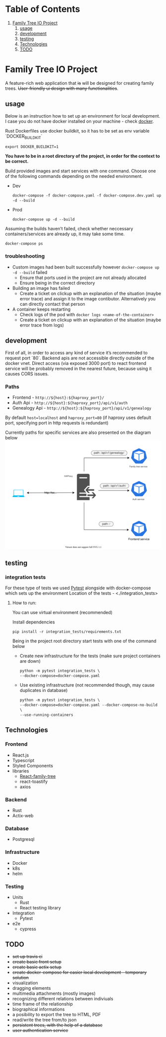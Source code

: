 
# Table of Contents

1.  [Family Tree IO Project](#org6139d20)
    1.  [usage](#orgcb7c8ef)
    2.  [development](#orge17bfc3)
    3.  [testing](#org6356813)
    4.  [Technologies](#org2350180)
    5.  [TODO](#orgc84cdc9)



<a id="org6139d20"></a>

# Family Tree IO Project

A feature-rich web application that <del>is</del> will be designed for creating family trees. <del>User-friendly ui design with many functionalities</del>.


<a id="orgcb7c8ef"></a>

## usage

Below is an instruction how to set up an environment for local development. I case you do not have docker installed on your machine - check [docker](<https://www.docker.com/>).

Rust Dockerfiles use docker buildkit, so it has to be set as env variable \`DOCKER<sub>BUILDKIT</sub>\`

    export DOCKER_BUILDKIT=1

**You have to be in a root directory of the project, in order for the context to be correct.**

Build provided images and start services with one command.
Choose one of the following commands depending on the needed environment.

-   Dev 
    
        docker-compose -f docker-compose.yaml -f docker-compose.dev.yaml up -d --build
-   Prod
    
        docker-compose up -d --build

Assuming the builds haven&rsquo;t failed, check whether neccessary containers/services are already up, it may take some time.

    docker-compose ps


### troubleshooting

-   Custom images had been built successfully however `docker-compose up -d --build` failed
    -   Ensure that ports used in the project are not already allocated
    -   Ensure being in the correct directory
-   Building an image has failed
    -   Create a ticket on clickup with an explanation of the situation (maybe error trace) and assign it to the image contibutor. Alternatively you can directly contact that person
-   A container keeps restarting
    -   Check logs of the pod with `docker logs <name-of-the-container>`
    -   Create a ticket on clickup with an explanation of the situation (maybe error trace from logs)


<a id="orge17bfc3"></a>

## development

First of all, in order to access any kind of service it&rsquo;s recommended to request port \`80\`. Backend apis are not accessible directly outside of the docker vnet. Direct access (via exposed 3000 port) to react frontend service will be probably removed in the nearest future, because using it causes CORS issues.


### Paths

-   Frontend - `http://${host}:${haproxy_port}/`
-   Auth Api - `http://${host}:${haproxy_port}/api/v1/auth`
-   Genealogy Api - `http://${host}:${haproxy_port}/api/v1/genealogy`

By default `host=localhost` and `haproxy_port=80` (if haproxy uses default port, specifying port in http requests is redundant)

Currently paths for specific services are also presented on the diagram below
![img](./media/Paths.drawio.svg)


<a id="org6356813"></a>

## testing


### integration tests

For these type of tests we used [Pytest](<https://docs.pytest.org/en/6.2.x/>)  alongside with docker-compose which sets up the environment
Location of the tests - <./integration_tests>

1.  How to run:

    You can use virtual environment (recommended)
    
    Install dependencies 
    
        pip install -r integration_tests/requirements.txt
    
    Being in the project root directory start tests with one of the command below
    
    -   Create new infrastructure for the tests (make sure project containers are down)
        
            python -m pytest integration_tests \
            --docker-compose=docker-compose.yaml
    
    -   Use existing infrastructure (not recommended though, may cause duplicates in database)
        
            python -m pytest integration_tests \
            --docker-compose=docker-compose.yaml --docker-compose-no-build \
            --use-running-containers


<a id="org2350180"></a>

## Technologies


### Frontend

-   React.js
-   Typescript
-   Styled Components
-   libraries
    -   [React-family-tree](<https://www.npmjs.com/package/react-family-tree>)
    -   react-toastify
    -   axios


### Backend

-   Rust
-   Actix-web


### Database

-   Postgresql


### Infrastructure

-   Docker
-   k8s
-   helm


### Testing

-   Units
    -   Rust
    -   React testing library
-   Integration
    -   Pytest
-   e2e
    -   cypress


<a id="orgc84cdc9"></a>

## TODO

-   <del>set up travis ci</del>
-   <del>create basic front setup</del>
-   <del>create basic actix setup</del>
-   <del>create docker-compose for easier local development - temporary solution</del>
-   visualization
-   dragging elements
-   multimedia attachments (mostly images)
-   recognizing different relations between indiviuals
-   time frame of the relationship
-   biographical informations
-   a posibility to export the tree to HTML, PDF
-   read/write the tree from/to json
-   <del>persistent trees, with the help of a database</del>
-   <del>user authentication service</del>

